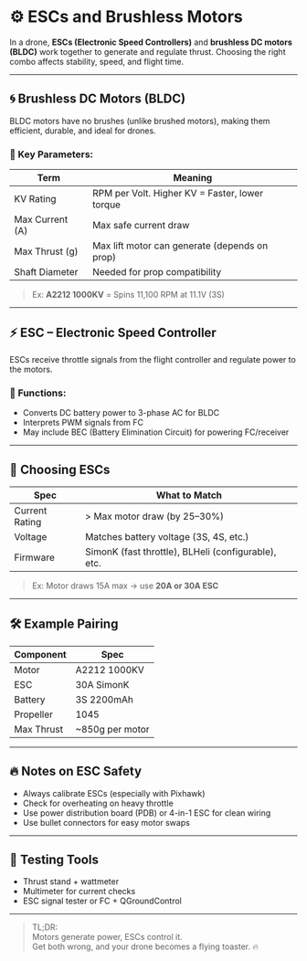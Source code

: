 # ⚙️ ESCs and Brushless Motors

In a drone, **ESCs (Electronic Speed Controllers)** and **brushless DC motors (BLDC)** work together to generate and regulate thrust. Choosing the right combo affects stability, speed, and flight time.

---

## 🌀 Brushless DC Motors (BLDC)

BLDC motors have no brushes (unlike brushed motors), making them efficient, durable, and ideal for drones.

### 🔢 Key Parameters:

| Term | Meaning |
|------|---------|
| KV Rating | RPM per Volt. Higher KV = Faster, lower torque |
| Max Current (A) | Max safe current draw |
| Max Thrust (g) | Max lift motor can generate (depends on prop) |
| Shaft Diameter | Needed for prop compatibility |

> Ex: **A2212 1000KV** = Spins 11,100 RPM at 11.1V (3S)

---

## ⚡ ESC – Electronic Speed Controller

ESCs receive throttle signals from the flight controller and regulate power to the motors.

### 🔌 Functions:

- Converts DC battery power to 3-phase AC for BLDC
- Interprets PWM signals from FC
- May include BEC (Battery Elimination Circuit) for powering FC/receiver

---

## 🧠 Choosing ESCs

| Spec | What to Match |
|------|----------------|
| Current Rating | > Max motor draw (by 25–30%) |
| Voltage | Matches battery voltage (3S, 4S, etc.) |
| Firmware | SimonK (fast throttle), BLHeli (configurable), etc. |

> Ex: Motor draws 15A max → use **20A or 30A ESC**

---

## 🛠️ Example Pairing

| Component | Spec |
|----------|------|
| Motor | A2212 1000KV |
| ESC | 30A SimonK |
| Battery | 3S 2200mAh |
| Propeller | 1045 |
| Max Thrust | ~850g per motor

---

## 🔥 Notes on ESC Safety

- Always calibrate ESCs (especially with Pixhawk)
- Check for overheating on heavy throttle
- Use power distribution board (PDB) or 4-in-1 ESC for clean wiring
- Use bullet connectors for easy motor swaps

---

## 🧪 Testing Tools

- Thrust stand + wattmeter
- Multimeter for current checks
- ESC signal tester or FC + QGroundControl

---

> TL;DR:  
> Motors generate power, ESCs control it.  
> Get both wrong, and your drone becomes a flying toaster. 🔥

